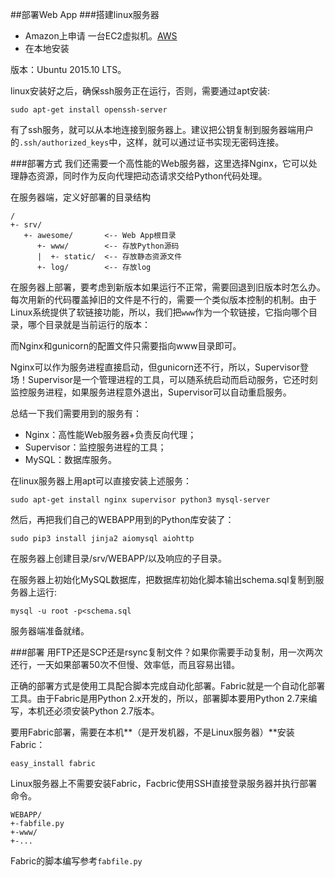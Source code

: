 ##部署Web App
###搭建linux服务器
* Amazon上申请 一台EC2虚拟机。[AWS](http://aws.amazon.com/)
* 在本地安装

版本：Ubuntu 2015.10 LTS。

linux安装好之后，确保ssh服务正在运行，否则，需要通过apt安装:

`sudo apt-get install openssh-server`

有了ssh服务，就可以从本地连接到服务器上。建议把公钥复制到服务器端用户的`.ssh/authorized_keys`中，这样，就可以通过证书实现无密码连接。

###部署方式
我们还需要一个高性能的Web服务器，这里选择Nginx，它可以处理静态资源，同时作为反向代理把动态请求交给Python代码处理。

在服务器端，定义好部署的目录结构

```
/
+- srv/
   +- awesome/       <-- Web App根目录
      +- www/        <-- 存放Python源码
      |  +- static/  <-- 存放静态资源文件
      +- log/        <-- 存放log
```

在服务器上部署，要考虑到新版本如果运行不正常，需要回退到旧版本时怎么办。每次用新的代码覆盖掉旧的文件是不行的，需要一个类似版本控制的机制。由于Linux系统提供了软链接功能，所以，我们把`www`作为一个软链接，它指向哪个目录，哪个目录就是当前运行的版本：

而Nginx和gunicorn的配置文件只需要指向www目录即可。

Nginx可以作为服务进程直接启动，但gunicorn还不行，所以，Supervisor登场！Supervisor是一个管理进程的工具，可以随系统启动而启动服务，它还时刻监控服务进程，如果服务进程意外退出，Supervisor可以自动重启服务。

总结一下我们需要用到的服务有：

* Nginx：高性能Web服务器+负责反向代理；
* Supervisor：监控服务进程的工具；
* MySQL：数据库服务。

在linux服务器上用apt可以直接安装上述服务：

`sudo apt-get install nginx supervisor python3 mysql-server`

然后，再把我们自己的WEBAPP用到的Python库安装了：

`sudo pip3 install jinja2 aiomysql aiohttp`

在服务器上创建目录/srv/WEBAPP/以及响应的子目录。

在服务器上初始化MySQL数据库，把数据库初始化脚本输出schema.sql复制到服务器上运行:

`mysql -u root -p<schema.sql`

服务器端准备就绪。

###部署
用FTP还是SCP还是rsync复制文件？如果你需要手动复制，用一次两次还行，一天如果部署50次不但慢、效率低，而且容易出错。

正确的部署方式是使用工具配合脚本完成自动化部署。Fabric就是一个自动化部署工具。由于Fabric是用Python 2.x开发的，所以，部署脚本要用Python 2.7来编写，本机还必须安装Python 2.7版本。

要用Fabric部署，需要在本机**（是开发机器，不是Linux服务器）**安装Fabric：

`easy_install fabric`

Linux服务器上不需要安装Fabric，Facbric使用SSH直接登录服务器并执行部署命令。

```
WEBAPP/
+-fabfile.py
+-www/
+-...
```

Fabric的脚本编写参考`fabfile.py`


